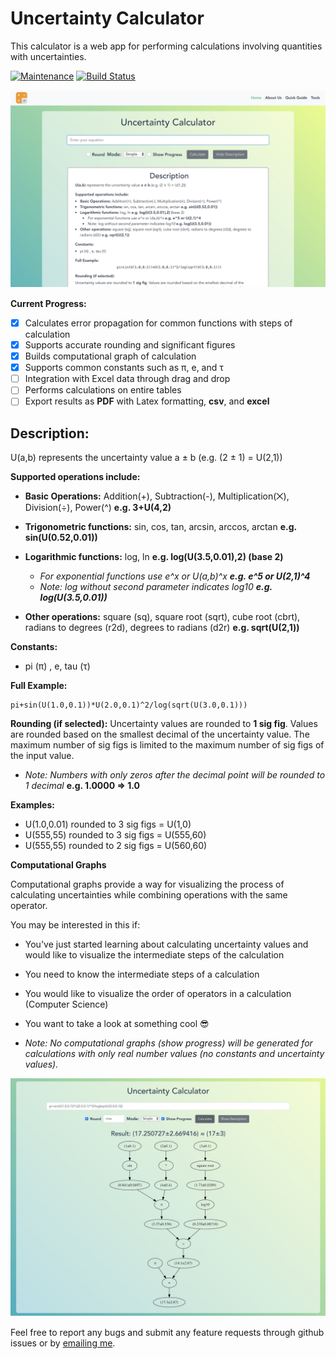 # Uncertainty Calculator

This calculator is a web app for performing calculations involving quantities with uncertainties.

[![Maintenance](https://img.shields.io/maintenance/yes/2020.svg)]() [![Build Status](https://travis-ci.org/arnog/mathlive.svg?branch=master)](https://travis-ci.org/arnog/mathlive) 

<div style="margin-bottom: 15px">
  <img
    alt="Home Page"
    src="./assets/home.jpg"
  />
</div>

**Current Progress:**

- [x] Calculates error propagation for common functions with steps of calculation
- [x] Supports accurate rounding and significant figures
- [x] Builds computational graph of calculation
- [x] Supports common constants such as π, e, and τ
- [ ] Integration with Excel data through drag and drop
- [ ] Performs calculations on entire tables
- [ ] Export results as **PDF** with Latex formatting, **csv**, and **excel** 

## Description:
U(a,b) represents the uncertainty value a ± b (e.g. (2 ± 1) = U(2,1))

**Supported operations include:**

- **Basic Operations:** Addition(+), Subtraction(-), Multiplication(⨉), Division(÷), Power(^) **e.g.  3+U(4,2)**

- **Trigonometric functions:** sin, cos, tan, arcsin, arccos, arctan **e.g. sin(U(0.52,0.01))**

- **Logarithmic functions:** log, ln **e.g. log(U(3.5,0.01),2) (base 2)**
	- _For exponential functions use e^x or U(a,b)^x  **e.g. e^5 or U(2,1)^4**_
	- _Note: log without second parameter indicates log10  **e.g. log(U(3.5,0.01))**_
	
- **Other operations:** square (sq), square root (sqrt), cube root (cbrt), radians to degrees (r2d), degrees to radians (d2r) **e.g. sqrt(U(2,1))**

  

**Constants:**

- pi (π) , e, tau (τ)

**Full Example:**
```
pi+sin(U(1.0,0.1))*U(2.0,0.1)^2/log(sqrt(U(3.0,0.1))) 
```

**Rounding (if selected):**
Uncertainty values are rounded to **1 sig fig**. Values are rounded based on the smallest decimal of the uncertainty value. The maximum number of sig figs is limited to the maximum number of sig figs of the input value.

- *Note: Numbers with only zeros after the decimal point will be rounded to 1 decimal* **e.g. 1.0000 ⇒ 1.0**

**Examples:**

- U(1.0,0.01) rounded to 3 sig figs = U(1,0)
- U(555,55) rounded to 3 sig figs = U(555,60)
- U(555,55) rounded to 2 sig figs = U(560,60)

**Computational Graphs**

Computational graphs provide a way for visualizing the process of calculating uncertainties while combining operations with the same operator.

You may be interested in this if:

- You've just started learning about calculating uncertainty values and would like to visualize the intermediate steps of the calculation
- You need to know the intermediate steps of a calculation
- You would like to visualize the order of operators in a calculation (Computer Science)
- You want to take a look at something cool 😎

- *Note: No computational graphs (show progress) will be generated for calculations with only real number values (no constants and uncertainty values).* 

<div style="margin-bottom: 15px">
  <img
    alt="Home Page"
    src="./assets/graph.jpg"
  />
</div>


Feel free to report any bugs and submit any feature requests through github issues or by [emailing me](mailto:thomaslin910608@gmail.com).